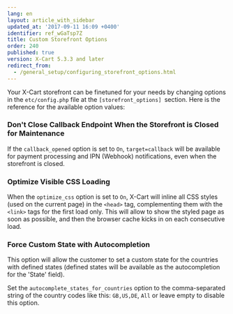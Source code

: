 ```yaml
---
lang: en
layout: article_with_sidebar
updated_at: '2017-09-11 16:09 +0400'
identifier: ref_wGaTsp7Z
title: Custom Storefront Options
order: 240
published: true
version: X-Cart 5.3.3 and later
redirect_from:
  - /general_setup/configuring_storefront_options.html
---
```

Your X-Cart storefront can be finetuned for your needs by changing options in the `etc/config.php` file at the `[storefront_options] `section. Here is the reference for the available option values:

### Don't Close Callback Endpoint When the Storefront is Closed for Maintenance

If the `callback_opened` option is set to `On`, `target=callback` will be available for payment processing and IPN (Webhook) notifications, even when the storefront is closed.

### Optimize Visible CSS Loading

When the `optimize_css` option is set to `On`, X-Cart will inline all CSS styles (used on the current page) in the `<head>` tag, complementing them with the `<link>` tags for the first load only. This will allow to show the styled page as soon as possible, and then the browser cache kicks in on each consecutive load.

### Force Custom State with Autocompletion

This option will allow the customer to set a custom state for the countries with defined states (defined states will be available as the autocompletion for the 'State' field). 

Set the `autocomplete_states_for_countries` option to the comma-separated string of the country codes like this: `GB,US,DE`, `All` or leave empty to disable this option.

